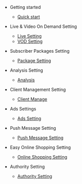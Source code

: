 - Getting started

  - [Quick start](quickstart.md)

- Live & Video On Demand Setting

  - [Live Setting](live-setting.md)
  - [VOD Setting](vod_setting.md)

- Subscriber Packages Setting

  - [Package Setting](package_setting.md)

- Analysis Setting

  - [Analysis](analysis.md)

- Client Management Setting

  - [Client Manage](client_manage.md)

- Ads Settings

  - [Ads Setting](ads_setting.md)

- Push Message Setting

  - [Push Message Setting](message.md)

- Easy Online Shopping Setting

  - [Online Shopping Setting](shopping.md)

- Authority Setting

  - [Authority Setting](authority.md)
